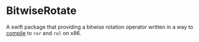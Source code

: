 # BitwiseRotate

A swift package that providing a bitwise rotation operator written in a way to [compile](https://www.godbolt.org/z/5FxveA) to `ror` and `rol` on x86.

